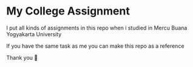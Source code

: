 # My College Assignment
I put all kinds of assignments in this repo when i studied in Mercu Buana Yogyakarta University

If you have the same task as me you can make this repo as a reference

Thank you 🥰
